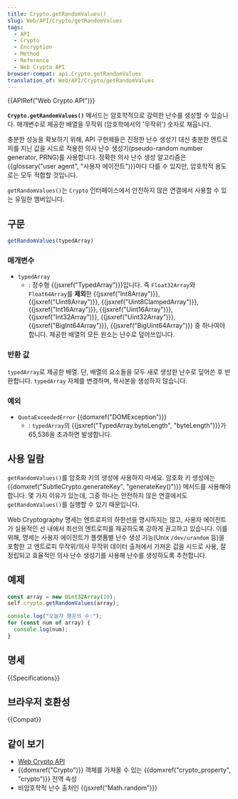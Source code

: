 ```yaml
---
title: Crypto.getRandomValues()
slug: Web/API/Crypto/getRandomValues
tags:
  - API
  - Crypto
  - Encryption
  - Method
  - Reference
  - Web Crypto API
browser-compat: api.Crypto.getRandomValues
translation_of: Web/API/Crypto/getRandomValues
---
```

{{APIRef("Web Crypto API")}}

**`Crypto.getRandomValues()`** 메서드는 암호학적으로 강력한 난수를 생성할 수 있습니다. 매개변수로 제공한 배열을 무작위 (암호학에서의 '무작위') 숫자로 채웁니다.

충분한 성능을 확보하기 위해, API 구현체들은 진정한 난수 생성기 대신 충분한 엔트로피를 지닌 값을 시드로 적용한 의사 난수 생성기(pseudo-random number generator, PRNG)를 사용합니다. 정확한 의사 난수 생성 알고리즘은 {{glossary("user agent", "사용자 에이전트")}}마다 다를 수 있지만, 암호학적 용도로는 모두 적합할 것입니다.

`getRandomValues()`는 `Crypto` 인터페이스에서 안전하지 않은 연결에서 사용할 수 있는 유일한 멤버입니다.

## 구문

```js
getRandomValues(typedArray)
```

### 매개변수

- `typedArray`
  - : 정수형 {{jsxref("TypedArray")}}입니다. 즉 `Float32Array`와 `Float64Array`를 **제외**한 {{jsxref("Int8Array")}}, {{jsxref("Uint8Array")}}, {{jsxref("Uint8ClampedArray")}}, {{jsxref("Int16Array")}}, {{jsxref("Uint16Array")}}, {{jsxref("Int32Array")}}, {{jsxref("Uint32Array")}}, {{jsxref("BigInt64Array")}}, {{jsxref("BigUint64Array")}} 중 하나여야 합니다. 제공한 배열의 모든 원소는 난수로 덮어쓰입니다.

### 반환 값

`typedArray`로 제공한 배열. 단, 배열의 요소들을 모두 새로 생성한 난수로 덮어쓴 후 반환합니다. `typedArray` 자체를 변경하며, 복사본을 생성하지 않습니다.

### 예외

- `QuotaExceededError` {{domxref("DOMException")}}
  - : `typedArray`의 {{jsxref("TypedArray.byteLength", "byteLength")}}가 65,536을 초과하면 발생합니다.

## 사용 일람

`getRandomValues()`를 암호화 키의 생성에 사용하지 마세요. 암호화 키 생성에는 {{domxref("SubtleCrypto.generateKey", "generateKey()")}} 메서드를 사용해야 합니다. 몇 가지 이유가 있는데, 그중 하나는 안전하지 않은 연결에서도 `getRandomValues()`를 실행할 수 있기 때문입니다.

Web Cryptography 명세는 엔트로피의 하한선을 명시하지는 않고, 사용자 에이전트가 실용적인 선 내에서 최선의 엔트로피를 제공하도록 강하게 권고하고 있습니다. 이를 위해, 명세는 사용자 에이전트가 플랫폼별 난수 생성 기능(Unix `/dev/urandom` 등)을 포함한 고 엔트로피 무작위/의사 무작위 데이터 출처에서 가져온 값을 시드로 사용, 잘 정립되고 효율적인 의사 난수 생성기를 사용해 난수를 생성하도록 추천합니다.

## 예제

```js
const array = new Uint32Array(10);
self.crypto.getRandomValues(array);

console.log("오늘자 행운의 수:");
for (const num of array) {
  console.log(num);
}
```

## 명세

{{Specifications}}

## 브라우저 호환성

{{Compat}}

## 같이 보기

- [Web Crypto API](/ko/docs/Web/API/Web_Crypto_API)
- {{domxref("Crypto")}} 객체를 가져올 수 있는 {{domxref("crypto_property", "crypto")}} 전역 속성
- 비암호학적 난수 출처인 {{jsxref("Math.random")}}
